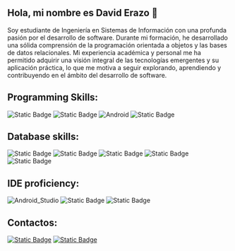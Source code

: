 ## Hola, mi nombre es David Erazo 👋

<!--
**daviderazo04/daviderazo04** is a ✨ _special_ ✨ repository because its `README.md` (this file) appears on your GitHub profile.
-->
Soy estudiante de Ingeniería en Sistemas de Información con una profunda pasión por el desarrollo de software. Durante mi formación, he desarrollado una sólida comprensión de la programación orientada a objetos y las bases de datos relacionales. Mi experiencia académica y personal me ha permitido adquirir una visión integral de las tecnologías emergentes y su aplicación práctica, lo que me motiva a seguir explorando, aprendiendo y contribuyendo en el ámbito del desarrollo de software.

## Programming Skills:
![Static Badge](https://img.shields.io/badge/java-orange?style=for-the-badge&logo=typeorm&logoColor=white&labelColor=black)
![Static Badge](https://img.shields.io/badge/python-yellow?style=for-the-badge&logo=python&logoColor=white&labelColor=black)
![Android](https://img.shields.io/badge/Android-3DDC84?style=for-the-badge&logo=android&logoColor=white&labelColor=101010)
![Static Badge](https://img.shields.io/badge/c%23-purple?style=for-the-badge&logo=sharp&logoColor=white&labelColor=black)

## Database skills:
![Static Badge](https://img.shields.io/badge/sql-EB1A5E?style=for-the-badge&logo=amazondocumentdb&logoColor=white&labelColor=black)
![Static Badge](https://img.shields.io/badge/Oracle%20DB-red?style=for-the-badge&logo=oracle&labelColor=black)
![Static Badge](https://img.shields.io/badge/PostgreSQL-blue?style=for-the-badge&logo=postgresql&logoColor=white&labelColor=black)
![Static Badge](https://img.shields.io/badge/mysql-69C9D0?style=for-the-badge&logo=mysql&logoColor=white&labelColor=black)
![Static Badge](https://img.shields.io/badge/sqlite-skyblue?style=for-the-badge&logo=sqlite&logoColor=white&logoSize=amd&labelColor=black)

## IDE proficiency:

![Android_Studio](https://img.shields.io/badge/Android_Studio-3DDC84?style=for-the-badge&logo=android-studio&logoColor=white&labelColor=101010)
![Static Badge](https://img.shields.io/badge/intelli--j-pink?style=for-the-badge&logo=intellijidea&logoColor=white&labelColor=black)
![Static Badge](https://img.shields.io/badge/netbeans-CFDCE7?style=for-the-badge&logo=apachenetbeanside&logoColor=white&labelColor=black)

## Contactos:

[![Static Badge](https://img.shields.io/badge/linkedin-blue?style=for-the-badge&logo=linkedin&labelColor=black)](www.linkedin.com/in/david-erazo-7a7223292)
[![Static Badge](https://img.shields.io/badge/linkedin-blue?style=for-the-badge&logo=linkedin&labelColor=black)](https://www.linkedin.com/in/david-erazo-7a7223292)










